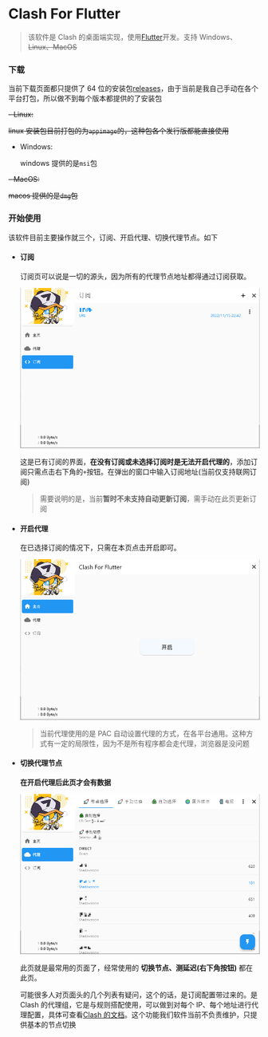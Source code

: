 # Clash For Flutter

> 该软件是 Clash 的桌面端实现，使用[Flutter](https://flutter.dev/)开发。支持 Windows、~~Linux、MacOS~~

### 下载

当前下载页面都只提供了 64 位的安装包[releases](https://github.com/mapleafgo/clash-for-flutter/releases)，由于当前是我自己手动在各个平台打包，所以做不到每个版本都提供的了安装包

~~- Linux:~~

  ~~linux 安装包目前打包的为`appimage`的，这种包各个发行版都能直接使用~~

- Windows:

  windows 提供的是`msi`包

~~- MacOS:~~

  ~~macos 提供的是`dmg`包~~

### 开始使用

该软件目前主要操作就三个，订阅、开启代理、切换代理节点。如下

- #### 订阅

  订阅页可以说是一切的源头，因为所有的代理节点地址都得通过订阅获取。

  ![profile](./images/profile_page.png)

  这是已有订阅的界面，**在没有订阅或未选择订阅时是无法开启代理的**，添加订阅只需点击右下角的`+`按钮。在弹出的窗口中输入订阅地址(当前仅支持联网订阅)

  > 需要说明的是，当前**暂时不未支持自动更新订阅**，需手动在此页更新订阅

- #### 开启代理

  在已选择订阅的情况下，只需在本页点击开启即可。

  ![home_page](./images/home_page.png)

  > 当前代理使用的是 PAC 自动设置代理的方式，在各平台通用。这种方式有一定的局限性，因为不是所有程序都会走代理，浏览器是没问题

- #### 切换代理节点

  **在开启代理后此页才会有数据**

  ![profile](./images/proxy_page.png)

  此页就是最常用的页面了，经常使用的 **切换节点、测延迟(右下角按钮)** 都在此页。

  可能很多人对页面头的几个列表有疑问，这个的话，是订阅配置带过来的。是 Clash 的代理组，它是与规则搭配使用，可以做到对每个 IP、每个地址进行代理配置，具体可查看[Clash 的文档](https://github.com/Dreamacro/clash/wiki/configuration#proxy-groups)。这个功能我们软件当前不负责维护，只提供基本的节点切换
